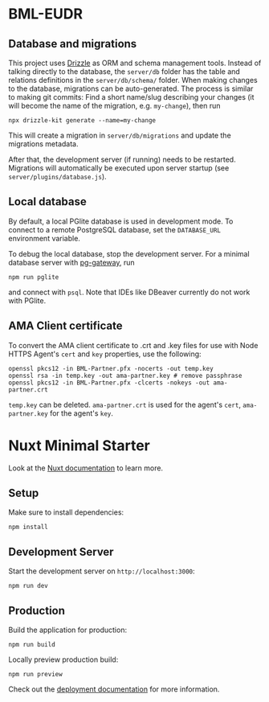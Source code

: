 # BML-EUDR

## Database and migrations

This project uses [Drizzle](https://orm.drizzle.team) as ORM and schema management tools. Instead of talking directly to the database, the `server/db` folder has the table and relations definitions in the `server/db/schema/` folder. When making changes to the database, migrations can be auto-generated. The process is similar to making git commits: Find a short name/slug describing your changes (it will become the name of the migration, e.g. `my-change`), then run

    npx drizzle-kit generate --name=my-change

This will create a migration in `server/db/migrations` and update the migrations metadata.

After that, the development server (if running) needs to be restarted. Migrations will automatically be executed upon server startup (see `server/plugins/database.js`).

## Local database

By default, a local PGlite database is used in development mode. To connect to a remote PostgreSQL database, set the `DATABASE_URL` environment variable.

To debug the local database, stop the development server. For a minimal database server with [pg-gateway](https://github.com/supabase-community/pg-gateway), run

    npm run pglite

and connect with `psql`. Note that IDEs like DBeaver currently do not work with PGlite.

## AMA Client certificate

To convert the AMA client certificate to .crt and .key files for use with Node HTTPS Agent's `cert` and `key` properties, use the following:

    openssl pkcs12 -in BML-Partner.pfx -nocerts -out temp.key
    openssl rsa -in temp.key -out ama-partner.key # remove passphrase
    openssl pkcs12 -in BML-Partner.pfx -clcerts -nokeys -out ama-partner.crt

`temp.key` can be deleted. `ama-partner.crt` is used for the agent's `cert`, `ama-partner.key` for the agent's `key`.

# Nuxt Minimal Starter

Look at the [Nuxt documentation](https://nuxt.com/docs/getting-started/introduction) to learn more.

## Setup

Make sure to install dependencies:

    npm install

## Development Server

Start the development server on `http://localhost:3000`:

    npm run dev

## Production

Build the application for production:

    npm run build

Locally preview production build:

    npm run preview

Check out the [deployment documentation](https://nuxt.com/docs/getting-started/deployment) for more information.
